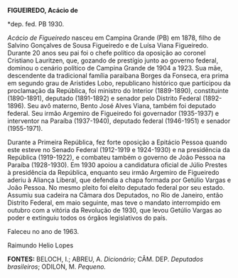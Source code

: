 **FIGUEIREDO, Acácio de**

\*dep. fed. PB 1930.

*Acácio de Figueiredo* nasceu em Campina Grande (PB) em 1878, filho de
Salvino Gonçalves de Sousa Figueiredo e de Luísa Viana Figueiredo.
Durante 20 anos seu pai foi o chefe político da oposição ao coronel
Cristiano Lauritzen, que, gozando de prestígio junto ao governo federal,
dominou o cenário político de Campina Grande de 1904 a 1923. Sua mãe,
descendente da tradicional família paraibana Borges da Fonseca, era
prima em segundo grau de Aristides Lobo, republicano histórico que
participou da proclamação da República, foi ministro do Interior
(1889-1890), constituinte (1890-1891), deputado (1891-1892) e senador
pelo Distrito Federal (1892-1896). Seu avô materno, Bento José Alves
Viana, também foi deputado federal. Seu irmão Argemiro de Figueiredo foi
governador (1935-1937) e interventor na Paraíba (1937-1940), deputado
federal (1946-1951) e senador (1955-1971).

Durante a Primeira República, fez forte oposição a Epitácio Pessoa
quando este esteve no Senado Federal (1912-1919 e 1924-1930) e na
presidência da República (1919-1922), e combateu também o governo de
João Pessoa na Paraíba (1928-1930). Em 1930 apoiou a candidatura oficial
de Júlio Prestes à presidência da República, enquanto seu irmão Argemiro
de Figueiredo aderiu à Aliança Liberal, que defendia a chapa formada por
Getúlio Vargas e João Pessoa. No mesmo pleito foi eleito deputado
federal por seu estado. Assumiu sua cadeira na Câmara dos Deputados, no
Rio de Janeiro, então Distrito Federal, em maio seguinte, mas teve o
mandato interrompido em outubro com a vitória da Revolução de 1930, que
levou Getúlio Vargas ao poder e extinguiu todos os órgãos legislativos
do país.

Faleceu no ano de 1963.

Raimundo Helio Lopes

**FONTES:** BELOCH, I.; ABREU, A. *Dicionário*; CÂM. DEP. *Deputados
brasileiros*; ODILON, M. *Pequeno.*
